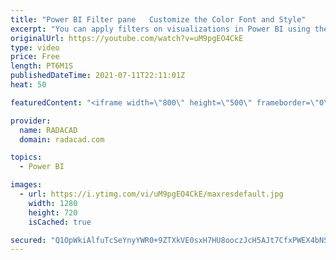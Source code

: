 ```yaml
---
title: "Power BI Filter pane   Customize the Color Font and Style"
excerpt: "You can apply filters on visualizations in Power BI using the Filter pane. Filters can be applied in scopes of the report, page, or visual level. I explained that in this article. You can also customize the filter’s pane so that it hides or locks filters from the user’s view. And last but not least,"
originalUrl: https://youtube.com/watch?v=uM9pgEO4CkE
type: video
price: Free
length: PT6M1S
publishedDateTime: 2021-07-11T22:11:01Z
heat: 50

featuredContent: "<iframe width=\"800\" height=\"500\" frameborder=\"0\" src=\"https://www.youtube.com/embed/uM9pgEO4CkE\" allow=\"accelerometer; autoplay; encrypted-media; gyroscope; picture-in-picture\" allowfullscreen></iframe>"

provider:
  name: RADACAD
  domain: radacad.com

topics:
  - Power BI

images:
  - url: https://i.ytimg.com/vi/uM9pgEO4CkE/maxresdefault.jpg
    width: 1280
    height: 720
    isCached: true

secured: "Q1OpWkiAlfuTcSeYnyYWR0+9ZTXkVE0sxH7HU8ooczJcH5AJt7CfxPWEX4bNSqTbhnVlUBD+Cld1mZ+pSMID7GpTx1lrw61vKg2vHv+mNbiOCaLWSW5Fzd0LefMzPOtAl7LT6qf6qL8vAgvp5hoH8QxFunbYwldIdqxMERPaXedCp/x35TVqH5Zbi8/5zse4IszxBnEn/6rM0ioWta+/JnIIjtMy+rYEUZzEaSW1aHZzXnyZGTcLf3K9IsT70XT8rIiOU2S8kkYOuOep0L/K9xS1D75vbPGy/6Lb9A2Jld8fit8cmGvdNxnSFTyltpo15Xs7Y23YBU4/8heBAcpt2d20SA1h3i5L+CtaOKja6cNmd84K0wgZpUBsH3b/6uZIDKcfaNaj1CgFZT/xOoURGcUH34RwdkcAnd3YftqbttY=;KozQwanlZwniYarIunrHRA=="
---
```


